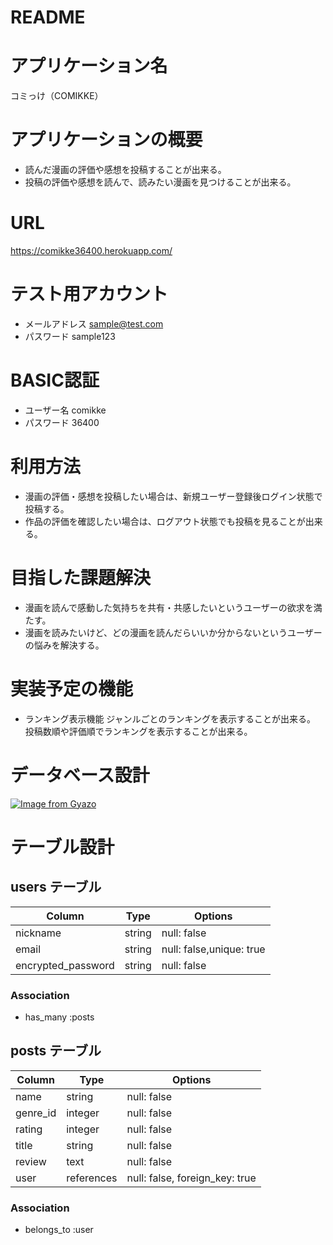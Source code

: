 # README

# アプリケーション名
コミっけ（COMIKKE）

# アプリケーションの概要
- 読んだ漫画の評価や感想を投稿することが出来る。
- 投稿の評価や感想を読んで、読みたい漫画を見つけることが出来る。

# URL
https://comikke36400.herokuapp.com/

# テスト用アカウント
- メールアドレス
  sample@test.com
- パスワード
  sample123

# BASIC認証
- ユーザー名
  comikke
- パスワード
  36400

# 利用方法
- 漫画の評価・感想を投稿したい場合は、新規ユーザー登録後ログイン状態で投稿する。
- 作品の評価を確認したい場合は、ログアウト状態でも投稿を見ることが出来る。

# 目指した課題解決
- 漫画を読んで感動した気持ちを共有・共感したいというユーザーの欲求を満たす。
- 漫画を読みたいけど、どの漫画を読んだらいいか分からないというユーザーの悩みを解決する。

# 実装予定の機能
- ランキング表示機能
  ジャンルごとのランキングを表示することが出来る。
  投稿数順や評価順でランキングを表示することが出来る。

# データベース設計

[![Image from Gyazo](https://i.gyazo.com/6b0da28ac4f769021debfe5b9dcfd8cd.png)](https://gyazo.com/6b0da28ac4f769021debfe5b9dcfd8cd)

# テーブル設計

## users テーブル

| Column               | Type    | Options                  |
| -------------------- | ------- | ------------------------ |
| nickname             | string  | null: false              |
| email                | string  | null: false,unique: true |
| encrypted_password   | string  | null: false              |

### Association

- has_many :posts



## posts テーブル

| Column                  | Type          | Options                        |
| ----------------------- | ------------- | ------------------------------ |
| name                    | string        | null: false                    |
| genre_id                | integer       | null: false                    |
| rating                  | integer       | null: false                    |
| title                   | string        | null: false                    |
| review                  | text          | null: false                    |
| user                    | references    | null: false, foreign_key: true |

### Association

- belongs_to :user

